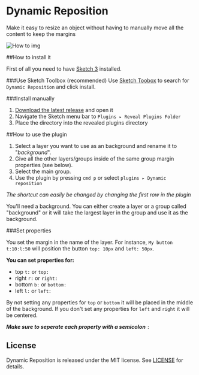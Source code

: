 Dynamic Reposition
==================

Make it easy to resize an object without having to manually move all the content to keep the margins

![How to img](http://i.imgur.com/mQlfsni.gif)


##How to install it

First of all you need to have [Sketch 3](http://bohemiancoding.com/sketch/) installed.

###Use Sketch Toolbox (recommended)
Use [Sketch Toobox](http://sketchtoolbox.com/) to search for `Dynamic Reposition` and click install.

###Install manually 

1. [Download the latest release](https://github.com/AntonStrand/dynamic-reposition/releases) and open it
2. Navigate the Sketch menu bar to `Plugins ▸ Reveal Plugins Folder`
3. Place the directory into the revealed plugins directory


##How to use the plugin

1. Select a layer you want to use as an background and rename it to "*background*".
2. Give all the other layers/groups inside of the same group margin properties (see below). 
3. Select the main group.
4. Use the plugin by pressing `cmd p` or select `plugins ▸ Dynamic reposition`

*The shortcut can easily be changed by changing the first row in the plugin* 

You'll need a background. You can either create a layer or a group called "background" or it will take the largest layer in the group and use it as the background. 


###Set properties

You set the margin in the name of the layer. For instance, `My button t:10:l:50` will position the button `top: 10px` and `left: 50px`.

**You can set properties for:**
 * top `t:` or `top:` 
 * right `r:` or `right:`
 * bottom	`b:` or `bottom:` 
 * left `l:` or `left:`

By not setting any properties for `top` or `bottom` it will be placed in the middle of the background. If you don't set any properties for `left` and `right` it will be centered.


**_Make sure to seperate each property with a semicolon_** `:`


## License
Dynamic Reposition is released under the MIT license. See [LICENSE](LICENSE) for details.
